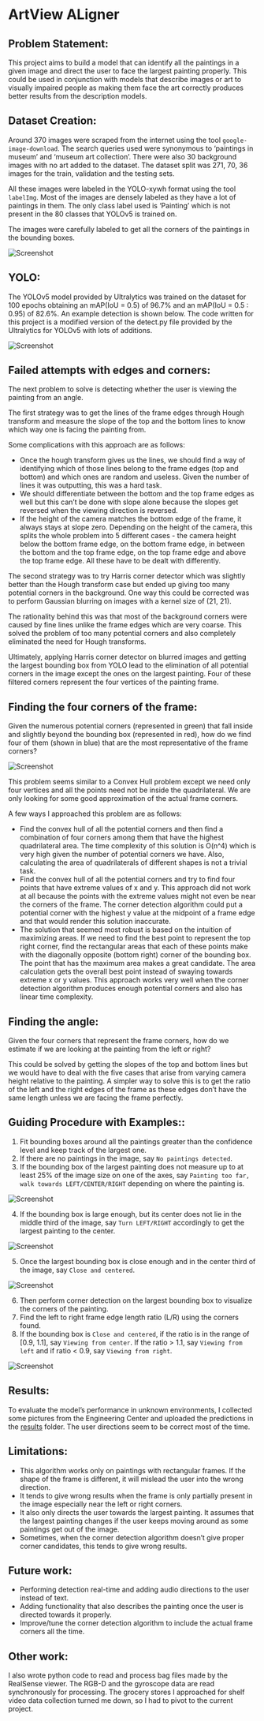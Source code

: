 # ArtView ALigner
## Problem Statement:
This project aims to build a model that can identify all the paintings in a given image and direct the user to face the largest painting properly. This could be used in conjunction with models that describe images or art to visually impaired people as making them face the art correctly produces better results from the description models.

## Dataset Creation:
Around 370 images were scraped from the internet using the tool `google-image-download`. The search queries used were synonymous to ‘paintings in museum’ and ‘museum art collection’. There were also 30 background images with no art added to the dataset. The dataset split was 271, 70, 36 images for the train, validation and the testing sets.

All these images were labeled in the YOLO-xywh format using the tool `labelImg`. Most of the images are densely labeled as they have a lot of paintings in them. The only class label used is ‘Painting’ which is not present in the 80 classes that YOLOv5 is trained on. 

The images were carefully labeled to get all the corners of the paintings in the bounding boxes.

![Screenshot](./report_images/labeling.png)

## YOLO:
The YOLOv5 model provided by Ultralytics was trained on the dataset for 100 epochs obtaining an mAP(IoU = 0.5) of 96.7% and an mAP(IoU = 0.5 : 0.95) of 82.6%. An example detection is shown below. The code written for this project is a modified version of the detect.py file provided by the Ultralytics for YOLOv5 with lots of additions.

![Screenshot](./report_images/BB.jpg)

## Failed attempts with edges and corners:
The next problem to solve is detecting whether the user is viewing the painting from an angle.

The first strategy was to get the lines of the frame edges through Hough transform and measure the slope of the top and the bottom lines to know which way one is facing the painting from.

Some complications with this approach are as follows:
- Once the hough transform gives us the lines, we should find a way of identifying which of those lines belong to the frame edges (top and bottom) and which ones are random and useless. Given the number of lines it was outputting, this was a hard task.
- We should differentiate between the bottom and the top frame edges as well but this can’t be done with slope alone because the slopes get reversed when the viewing direction is reversed.
- If the height of the camera matches the bottom edge of the frame, it always stays at slope zero. Depending on the height of the camera, this splits the whole problem into 5 different cases - the camera height below the bottom frame edge, on the bottom frame edge, in between the bottom and the top frame edge, on the top frame edge and above the top frame edge. All these have to be dealt with differently.

The second strategy was to try Harris corner detector which was slightly better than the Hough transform case but ended up giving too many potential corners in the background. One way this could be corrected was to perform Gaussian blurring on images with a kernel size of (21, 21). 

The rationality behind this was that most of the background corners were caused by fine lines unlike the frame edges which are very coarse. This solved the problem of too many potential corners and also completely eliminated the need for Hough transforms.

Ultimately, applying Harris corner detector on blurred images and getting the largest bounding box from YOLO lead to the elimination of all potential corners in the image except the ones on the largest painting. Four of these filtered corners represent the four vertices of the painting frame.

## Finding the four corners of the frame:
Given the numerous potential corners (represented in green) that fall inside and slightly beyond the bounding box (represented in red), how do we find four of them (shown in blue) that are the most representative of the frame corners? 

![Screenshot](./report_images/corners.jpg)

This problem seems similar to a Convex Hull problem except we need only four vertices and all the points need not be inside the quadrilateral. We are only looking for some good approximation of the actual frame corners.

A few ways I approached this problem are as follows:
- Find the convex hull of all the potential corners and then find a combination of four corners among them that have the highest quadrilateral area. The time complexity of this solution is O(n^4) which is very high given the number of potential corners we have. Also, calculating the area of quadrilaterals of different shapes is not a trivial task.
- Find the convex hull of all the potential corners and try to find four points that have extreme values of x and y. This approach did not work at all because the points with the extreme values might not even be near the corners of the frame. The corner detection algorithm could put a potential corner with the highest y value at the midpoint of a frame edge and that would render this solution inaccurate.
- The solution that seemed most robust is based on the intuition of maximizing areas. If we need to find the best point to represent the top right corner, find the rectangular areas that each of these points make with the diagonally opposite (bottom right) corner of the bounding box. The point that has the maximum area makes a great candidate. The area calculation gets the overall best point instead of swaying towards extreme x or y values. This approach works very well when the corner detection algorithm produces enough potential corners and also has linear time complexity.

## Finding the angle:
Given the four corners that represent the frame corners, how do we estimate if we are looking at the painting from the left or right?

This could be solved by getting the slopes of the top and bottom lines but we would have to deal with the five cases that arise from varying camera height relative to the painting. A simpler way to solve this is to get the ratio of the left and 	the right edges of the frame as these edges don’t have the same length unless we are facing the frame perfectly.

## Guiding Procedure with Examples::
1. Fit bounding boxes around all the paintings greater than the confidence level and keep track of the largest one.
2. If there are no paintings in the image, say `No paintings detected`.
3. If the bounding box of the largest painting does not measure up to at least 25% of the image size on one of the axes, say `Painting too far, walk towards LEFT/CENTER/RIGHT` depending on where the painting is.

  ![Screenshot](./report_images/too_far.jpg)

4. If the bounding box is large enough, but its center does not lie in the middle third of the image, say `Turn LEFT/RIGHT` accordingly to get the largest painting to the center.

  ![Screenshot](./report_images/turn_right.jpg)

5. Once the largest bounding box is close enough and in the center third of the image, say `Close and centered`.

  ![Screenshot](./report_images/closecenter.jpg)

6. Then perform corner detection on the largest bounding box to visualize the corners of the painting.
7. Find the left to right frame edge length ratio (L/R) using the corners found.
8. If the bounding box is `Close and centered`, if the ratio is in the range of [0.9, 1.1], say `Viewing from center`. If the ratio > 1.1, say `Viewing from left` and if ratio < 0.9, say `Viewing from right`.

  ![Screenshot](./report_images/view_left.jpg)

## Results:
To evaluate the model’s performance in unknown environments, I collected some pictures from the Engineering Center and uploaded the predictions in the [results](./results) folder. The user directions seem to be correct most of the time.

## Limitations:
- This algorithm works only on paintings with rectangular frames. If the shape of the frame is different, it will mislead the user into the wrong direction.
- It tends to give wrong results when the frame is only partially present in the image especially near the left or right corners.
- It also only directs the user towards the largest painting. It assumes that the largest painting changes if the user keeps moving around as some paintings get out of the image.
- Sometimes, when the corner detection algorithm doesn’t give proper corner candidates, this tends to give wrong results.

## Future work:
- Performing detection real-time and adding audio directions to the user instead of text.
- Adding functionality that also describes the painting once the user is directed towards it properly.
- Improve/tune the corner detection algorithm to include the actual frame corners all the time.

## Other work:
I also wrote python code to read and process bag files made by the RealSense viewer. The RGB-D and the gyroscope data are read synchronously for processing. The grocery stores I approached for shelf video data collection turned me down, so I had to pivot to the current project.
